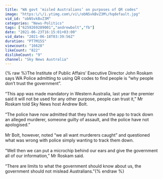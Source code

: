 ```yaml
---
title: "WA govt ‘misled Australians’ on purposes of QR codes"
image: "https:\/\/i.ytimg.com\/vi\/obNSvkBvZ3M\/hqdefault.jpg"
vid_id: "obNSvkBvZ3M"
categories: "News-Politics"
tags: ["6259269289001","andrewbolt","fb"]
date: "2021-06-23T16:15:01+03:00"
vid_date: "2021-06-18T03:39:56Z"
duration: "PT7M15S"
viewcount: "16628"
likeCount: "822"
dislikeCount: "9"
channel: "Sky News Australia"
---
```

{% raw %}The Institute of Public Affairs’ Executive Director John Roskam says WA Police admitting to using QR codes to find people is “why people don’t trust the government”.<br /><br />“This app was made mandatory in Western Australia, last year the premier said it will not be used for any other purpose, people can trust it,” Mr Roskam told Sky News host Andrew Bolt.<br /><br />“The police have now admitted that they have used the app to track down an alleged murderer, someone guilty of assault, and the police have not apologised.”<br /><br />Mr Bolt, however, noted “we all want murderers caught” and questioned what was wrong with police simply wanting to track them down.<br /><br />“Well then we can put a microchip behind our ears and give the government all of our information,” Mr Roskam said.<br /><br />“There are limits to what the government should know about us, the government should not mislead Australians.”{% endraw %}
